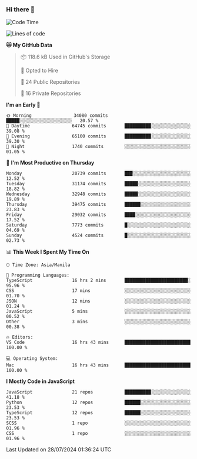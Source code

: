 ### Hi there 👋

<!--START_SECTION:waka-->
![Code Time](http://img.shields.io/badge/Code%20Time-896%20hrs%2039%20mins-blue)

![Lines of code](https://img.shields.io/badge/From%20Hello%20World%20I%27ve%20Written-65.5%20million%20lines%20of%20code-blue)

**🐱 My GitHub Data** 

> 📦 118.6 kB Used in GitHub's Storage 
 > 
> 💼 Opted to Hire
 > 
> 📜 24 Public Repositories 
 > 
> 🔑 16 Private Repositories 
 > 
**I'm an Early 🐤** 

```text
🌞 Morning                34080 commits       █████░░░░░░░░░░░░░░░░░░░░   20.57 % 
🌆 Daytime                64745 commits       ██████████░░░░░░░░░░░░░░░   39.08 % 
🌃 Evening                65100 commits       ██████████░░░░░░░░░░░░░░░   39.30 % 
🌙 Night                  1740 commits        ░░░░░░░░░░░░░░░░░░░░░░░░░   01.05 % 
```
📅 **I'm Most Productive on Thursday** 

```text
Monday                   20739 commits       ███░░░░░░░░░░░░░░░░░░░░░░   12.52 % 
Tuesday                  31174 commits       █████░░░░░░░░░░░░░░░░░░░░   18.82 % 
Wednesday                32948 commits       █████░░░░░░░░░░░░░░░░░░░░   19.89 % 
Thursday                 39475 commits       ██████░░░░░░░░░░░░░░░░░░░   23.83 % 
Friday                   29032 commits       ████░░░░░░░░░░░░░░░░░░░░░   17.52 % 
Saturday                 7773 commits        █░░░░░░░░░░░░░░░░░░░░░░░░   04.69 % 
Sunday                   4524 commits        █░░░░░░░░░░░░░░░░░░░░░░░░   02.73 % 
```


📊 **This Week I Spent My Time On** 

```text
🕑︎ Time Zone: Asia/Manila

💬 Programming Languages: 
TypeScript               16 hrs 2 mins       ████████████████████████░   95.96 % 
CSS                      17 mins             ░░░░░░░░░░░░░░░░░░░░░░░░░   01.70 % 
JSON                     12 mins             ░░░░░░░░░░░░░░░░░░░░░░░░░   01.24 % 
JavaScript               5 mins              ░░░░░░░░░░░░░░░░░░░░░░░░░   00.52 % 
Other                    3 mins              ░░░░░░░░░░░░░░░░░░░░░░░░░   00.38 % 

🔥 Editors: 
VS Code                  16 hrs 43 mins      █████████████████████████   100.00 % 

💻 Operating System: 
Mac                      16 hrs 43 mins      █████████████████████████   100.00 % 
```

**I Mostly Code in JavaScript** 

```text
JavaScript               21 repos            ██████████░░░░░░░░░░░░░░░   41.18 % 
Python                   12 repos            ██████░░░░░░░░░░░░░░░░░░░   23.53 % 
TypeScript               12 repos            ██████░░░░░░░░░░░░░░░░░░░   23.53 % 
SCSS                     1 repo              ░░░░░░░░░░░░░░░░░░░░░░░░░   01.96 % 
CSS                      1 repo              ░░░░░░░░░░░░░░░░░░░░░░░░░   01.96 % 
```




 Last Updated on 28/07/2024 01:36:24 UTC
<!--END_SECTION:waka-->
